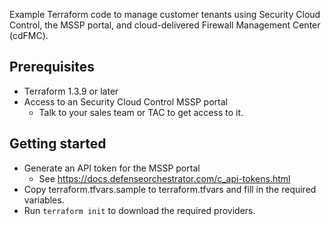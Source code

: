 Example Terraform code to manage customer tenants using Security Cloud Control, the MSSP portal,
and cloud-delivered Firewall Management Center (cdFMC).

## Prerequisites
- Terraform 1.3.9 or later
- Access to an Security Cloud Control MSSP portal
  - Talk to your sales team or TAC to get access to it.

## Getting started
- Generate an API token for the MSSP portal
  - See https://docs.defenseorchestrator.com/c_api-tokens.html
- Copy terraform.tfvars.sample to terraform.tfvars and fill in the required variables.
- Run `terraform init` to download the required providers.
